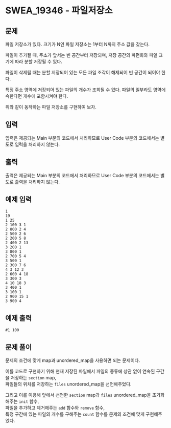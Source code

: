 # SWEA_19346 - 파일저장소

## 문제

파일 저장소가 있다. 크기가 N인 파일 저장소는 1부터 N까지 주소 값을 갖는다.

파일이 추가될 때, 주소가 앞서는 빈 공간부터 저장되며, 저장 공간의 파편화와 파일 크기에 따라 분할 저장될 수 있다.

파일이 삭제될 때는 분할 저장되어 있는 모든 파일 조각이 해제되어 빈 공간이 되어야 한다.

특정 주소 영역에 저장되어 있는 파일의 개수가 조회될 수 있다. 파일의 일부라도 영역에 속한다면 개수에 포함시켜야 한다.

위와 같이 동작하는 파일 저장소를 구현하여 보자.

## 입력

입력은 제공되는 Main 부분의 코드에서 처리하므로 User Code 부분의 코드에서는 별도로 입력을 처리하지 않는다.

## 출력

출력은 제공되는 Main 부분의 코드에서 처리하므로 User Code 부분의 코드에서는 별도로 출력을 처리하지 않는다.

## 예제 입력

```
1
19
1 25
2 100 3 1
2 800 2 4
2 500 2 6
2 200 5 8
2 400 2 13
3 200 1
3 800 1
2 700 5 4
3 500 1
2 300 7 6
4 3 12 3
2 600 4 18
3 300 3
4 10 18 3
3 400 1
3 100 1
2 900 15 1
3 900 4
```

## 예제 출력

```
#1 100
```

## 문제 풀이

문제의 조건에 맞게 map과 unordered_map을 사용하면 되는 문제이다.

이를 코드로 구현하기 위해 현재 저장된 파일에서 파일의 종류에 상관 없이 연속된 구간을 저장하는 `section` map,  
파일들의 위치를 저장하는 `files` unordered_map을 선언해주었다.

그리고 이를 이용해 앞에서 선언한 `section` map과 `files` unordered_map을 초기화해주는 `init` 함수,  
파일을 추가하고 제거해주는 `add` 함수와 `remove` 함수,  
특정 구간에 있는 파일의 개수를 구해주는 `count` 함수를 문제의 조건에 맞게 구현해주었다.
